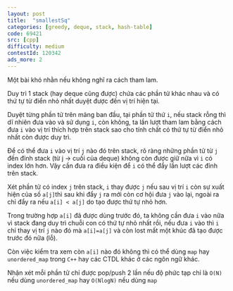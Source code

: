 ```yaml
---
layout: post
title:  "smallestSq"
categories: [greedy, deque, stack, hash-table]
code: 69421
src: [cpp]
difficulty: medium
contestId: 120342
ads_more: 2
---
```


Một bài khó nhằn nếu không nghĩ ra cách tham lam.

Duy trì 1 stack (hay deque cũng được) chứa các phần tử khác nhau và có thứ tự từ điển nhỏ nhất duyệt được đến vị trí hiện tại.

Duyệt từng phần tử trên mảng ban đầu, tại phần tử thứ `i`, nếu stack rỗng thì dĩ nhiên đưa vào và sử dụng `i`, còn không, ta lần lượt tham lam bằng cách đưa `i` vào vị trí thích hợp trên stack sao cho tính chất có thứ tự từ điển nhỏ nhất còn được duy trì.

Để có thể đưa `i` vào vị trí `j` nào đó trên stack, rõ ràng những phần tử từ `j` đến đỉnh stack (từ j -> cuối của deque) không còn được giữ nữa vì `i` có index lớn hơn. Vậy cần đưa ra điều kiện để `i` có thể đẩy lần lượt các đỉnh trên stack.

Xét phần tử  có index `j` trên stack, `i` thay được `j` nếu sau vị trí `i` còn sự xuất hiện của số `a[j]`thì sau khi đẩy `j` ra mới còn cơ hội đưa `j` vào lại, ngoài ra chỉ đẩy ra nếu `a[i] < a[j]` do tạo được thứ tự nhỏ hơn.

Trong trường hợp `a[i]` đã được dùng trước đó, ta không cần đưa `i` vào nữa vì stack đang duy trì chuỗi con có thứ tự nhỏ nhất rồi, nếu đưa `i` vào thì `i` chỉ thay vị trí `j` nào đó mà `a[i]=a[j]` và còn lost mất một khúc đã tạo được trước đó nữa (lỗ).

Còn việc kiểm tra xem còn `a[i]` nào đó không thì có thể dùng `map` hay `unordered_map` trong `C++` hay các CTDL khác ở các ngôn ngữ khác.

Nhận xét mỗi phần tử chỉ được pop/push 2 lần nếu độ phức tạp chỉ là `O(N)` nếu dùng `unordered_map` hay `O(NlogN)` nếu dùng `map`
